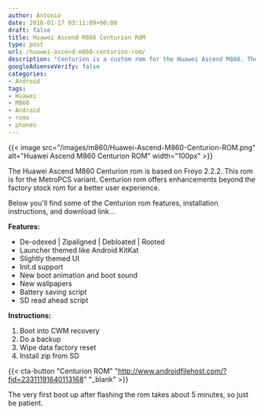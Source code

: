 ```yaml
---
author: Antonio
date: 2018-01-17 03:11:09+00:00
draft: false
title: Huawei Ascend M860 Centurion ROM
type: post
url: /huawei-ascend-m860-centurion-rom/
description: "Centurion is a custom rom for the Huawei Ascend M860. The rom is for the Metro PCS variant and is based on Android 2.2.2 Froyo."
googleAdsenseVerify: false
categories:
- Android
tags:
- Huawei
- M860
- Android
- roms
- phones
---
```


{{< image src="/images/m860/Huawei-Ascend-M860-Centurion-ROM.png" alt="Huawei Ascend M860 Centurion ROM" width="100px" >}}

The Huawei Ascend M860 Centurion rom is based on Froyo 2.2.2. This rom is for the MetroPCS variant. Centurion rom offers enhancements beyond the factory stock rom for a better user experience.

<!--more-->

Below you'll find some of the Centurion rom features, installation instructions, and download link...

**Features:**

- De-odexed | Zipaligned | Debloated | Rooted
- Launcher themed like Android KitKat
- Slightly themed UI
- Init.d support
- New boot animation and boot sound
- New wallpapers
- Battery saving script
- SD read ahead script

**Instructions:**

1. Boot into CWM recovery
2. Do a backup
3. Wipe data factory reset
4. Install zip from SD

{{< cta-button "Centurion ROM" "http://www.androidfilehost.com/?fid=23311191640113168" "_blank" >}}

The very first boot up after flashing the rom takes about 5 minutes, so just be patient.
